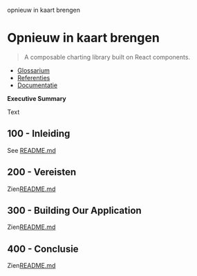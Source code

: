 opnieuw in kaart brengen

# Opnieuw in kaart brengen

> A composable charting library built on React components.

-   [Glossarium](./GLOSSARY.md)
-   [Referenties](./REFERENCES.md)
-   [Documentatie](./DOCUMENTATION.md)

**Executive Summary**

Text

## 100 - Inleiding

See [README.md](./100/README.md)

## 200 - Vereisten

Zien[README.md](./200/README.md)

## 300 - Building Our Application

Zien[README.md](./300/README.md)

## 400 - Conclusie

Zien[README.md](./400/README.md)
